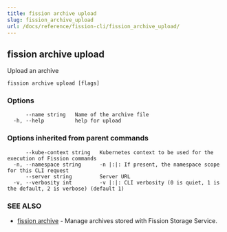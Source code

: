 ```yaml
---
title: fission archive upload
slug: fission_archive_upload
url: /docs/reference/fission-cli/fission_archive_upload/
---
```

## fission archive upload

Upload an archive

```
fission archive upload [flags]
```

### Options

```
      --name string   Name of the archive file
  -h, --help          help for upload
```

### Options inherited from parent commands

```
      --kube-context string   Kubernetes context to be used for the execution of Fission commands
  -n, --namespace string      -n |:|: If present, the namespace scope for this CLI request
      --server string         Server URL
  -v, --verbosity int         -v |:|: CLI verbosity (0 is quiet, 1 is the default, 2 is verbose) (default 1)
```

### SEE ALSO

* [fission archive](/docs/reference/fission-cli/fission_archive/)	 - Manage archives stored with Fission Storage Service.

